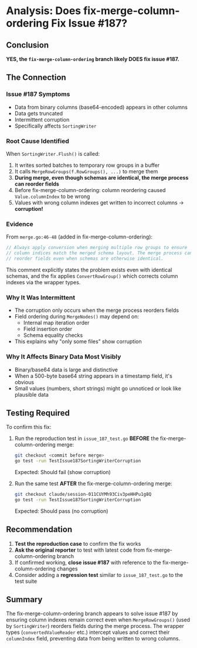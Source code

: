 # Analysis: Does fix-merge-column-ordering Fix Issue #187?

## Conclusion

**YES, the `fix-merge-column-ordering` branch likely DOES fix issue #187.**

## The Connection

### Issue #187 Symptoms
- Data from binary columns (base64-encoded) appears in other columns
- Data gets truncated
- Intermittent corruption
- Specifically affects `SortingWriter`

### Root Cause Identified

When `SortingWriter.Flush()` is called:

1. It writes sorted batches to temporary row groups in a buffer
2. It calls `MergeRowGroups(f.RowGroups(), ...)` to merge them
3. **During merge, even though schemas are identical, the merge process can reorder fields**
4. Before fix-merge-column-ordering: column reordering caused `Value.columnIndex` to be wrong
5. Values with wrong column indexes get written to incorrect columns → **corruption!**

### Evidence

From `merge.go:46-48` (added in fix-merge-column-ordering):
```go
// Always apply conversion when merging multiple row groups to ensure
// column indices match the merged schema layout. The merge process can
// reorder fields even when schemas are otherwise identical.
```

This comment explicitly states the problem exists even with identical schemas, and the fix applies `ConvertRowGroup()` which corrects column indexes via the wrapper types.

### Why It Was Intermittent

- The corruption only occurs when the merge process reorders fields
- Field ordering during `MergeNodes()` may depend on:
  - Internal map iteration order
  - Field insertion order
  - Schema equality checks
- This explains why "only some files" show corruption

### Why It Affects Binary Data Most Visibly

- Binary/base64 data is large and distinctive
- When a 500-byte base64 string appears in a timestamp field, it's obvious
- Small values (numbers, short strings) might go unnoticed or look like plausible data

## Testing Required

To confirm this fix:

1. Run the reproduction test in `issue_187_test.go` **BEFORE** the fix-merge-column-ordering merge:
   ```bash
   git checkout <commit before merge>
   go test -run TestIssue187SortingWriterCorruption
   ```
   Expected: Should fail (show corruption)

2. Run the same test **AFTER** the fix-merge-column-ordering merge:
   ```bash
   git checkout claude/session-011CUYMh93Civ3peHHPu1g8Q
   go test -run TestIssue187SortingWriterCorruption
   ```
   Expected: Should pass (no corruption)

## Recommendation

1. **Test the reproduction case** to confirm the fix works
2. **Ask the original reporter** to test with latest code from fix-merge-column-ordering branch
3. If confirmed working, **close issue #187** with reference to the fix-merge-column-ordering changes
4. Consider adding a **regression test** similar to `issue_187_test.go` to the test suite

## Summary

The fix-merge-column-ordering branch appears to solve issue #187 by ensuring column indexes remain correct even when `MergeRowGroups()` (used by `SortingWriter`) reorders fields during the merge process. The wrapper types (`convertedValueReader` etc.) intercept values and correct their `columnIndex` field, preventing data from being written to wrong columns.
